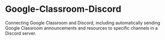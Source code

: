 # Google-Classroom-Discord
Connecting Google Classroom and Discord, including automatically sending Google Classroom announcements and resources to specific channels in a Discord server.
